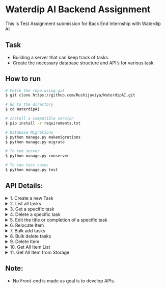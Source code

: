 Waterdip AI Backend Assignment
========

This is Test Assignment submission for Back End Internship with Waterdip AI

Task
--------

- Building a server that can keep track of tasks.
- Create the necessary database structure and API’s for various task.

## How to run
```bash
# Fetch the repo using git
$ git clone https://github.com/Rushijaviya/WaterdipAI.git

# Go to the directory
$ cd WaterdipAI

# Install a compatible version
$ pip install -r requirements.txt

# Database Migrations
$ python manage.py makemigrations
$ python manage.py migrate

# To run server
$ python manage.py runserver

# To run test cases
$ python manage.py test
```

## API Details:
<details><summary>1. Create a new Task</summary>

    - URL: /v1/tasks
    - Request Type: POST
    - Input: {title: "Test Task 2"}
</details>

<details><summary>2. List all tasks</summary>

    - URL: /v1/tasks
    - Request Type: GET
    - Input: None
</details>

<details><summary>3. Get a specific task</summary>

    - URL: /v1/tasks/{id}
    - Request Type: GET
    - Input: id (passed through the URL)
</details>

<details><summary>4. Delete a specific task</summary>

    - URL: /v1/tasks/{id}
    - Request Type: DELETE 
    - Input: id (passed through the URL)
</details>

<details><summary>5. Edit the title or completion of a specific task</summary>

    - URL: /v1/tasks/{id}
    - Request Type: PUT
    - Input: None
</details>

<details><summary>6. Relocate Item</summary>

    - URL: /v1/tasks
    - Request Type: GET
    - Input: {title: "Test Task 2", is_completed: false}
</details>

<details><summary>7. Bulk add tasks</summary>

    - URL: /v1/tasks
    - Request Type: POST
    - Input: {
        tasks: [
            {title: "Test Task 1", is_completed: true},
            {title: "Test Task 2", is_completed: false},
            {title: "Test Task 3", is_completed: true}
        ]
    }
</details>

<details><summary>8. Bulk delete tasks</summary>

    - URL: /v1/tasks
    - Request Type: DELETE
    - Input: {
        tasks: [
            {id: 1},
            {id: 2},
            {id: 3}
        ]
    }
</details>

<details><summary>9. Delete Item</summary>

    - URL: api/v1/delete-item/
    - Request Type: DELETE
    - Request Body: item_id
</details>

<details><summary>10. Get All Item List</summary>

    - URL: api/v1/get-item-list/
    - Request Type: GET
</details>

<details><summary>11. Get All Item from Storage</summary>

    - URL: api/v1/get-item-list/<storage>
    - Request Type: GET
</details>

Note:
--------
- No Front-end is made as goal is to develop APIs.
